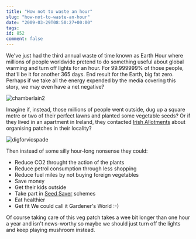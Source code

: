 ```yaml
---
title: "How not to waste an hour"
slug: "how-not-to-waste-an-hour"
date: "2009-03-29T08:50:27+00:00"
tags:
id: 852
comment: false
---
```


We've just had the third annual waste of time known as Earth Hour where millions of people worldwide pretend to do something useful about global warming and turn off lights for an hour. For 99.999999% of those people, that'll be it for another 365 days. End result for the Earth, big fat zero. Perhaps if we take all the energy expended by the media covering this story, we may even have a net negative?

![chamberlain2](https://s3-eu-west-1.amazonaws.com/conoroneill.com/wp-content/uploads/2009/03/chamberlain2.jpg "chamberlain2")

Imagine if, instead, those millions of people went outside, dug up a square metre or two of their perfect lawns and planted some vegetable seeds? Or if they lived in an apartment in Ireland, they contacted [Irish Allotments](http://www.irishallotments.net/) about organising patches in their locality?

![digforvicspade](https://s3-eu-west-1.amazonaws.com/conoroneill.com/wp-content/uploads/2009/03/digforvicspade-200x300.jpg "digforvicspade")

Then instead of some silly hour-long nonsense they could:

*   Reduce CO2 throught the action of the plants
*   Reduce petrol consumption through less shopping
*   Reduce fuel miles by not buying foreign vegetables
*   Save money
*   Get their kids outside
*   Take part in [Seed Saver](http://www.irishseedsavers.ie/) schemes
*   Eat healthier
*   Get fit
We could call it Gardener's World :-)

Of course taking care of this veg patch takes a wee bit longer than one hour a year and isn't news-worthy so maybe we should just turn off the lights and keep playing mushroom instead.
